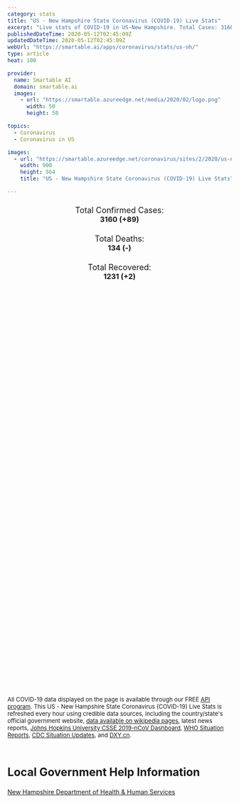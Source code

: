 ```yaml
---
category: stats
title: "US - New Hampshire State Coronavirus (COVID-19) Live Stats"
excerpt: "Live stats of COVID-19 in US-New Hampshire. Total Cases: 3160 (+89), Deaths: 134 (-), Recoveries: 1231(+2)."
publishedDateTime: 2020-05-12T02:45:09Z
updatedDateTime: 2020-05-12T02:45:09Z
webUrl: "https://smartable.ai/apps/coronavirus/stats/us-nh/"
type: article
heat: 100

provider:
  name: Smartable AI
  domain: smartable.ai
  images:
    - url: "https://smartable.azureedge.net/media/2020/02/logo.png"
      width: 50
      height: 50

topics:
  - Coronavirus
  - Coronavirus in US

images:
  - url: "https://smartable.azureedge.net/coronavirus/sites/2/2020/us-nh.jpg"
    width: 900
    height: 564
    title: "US - New Hampshire State Coronavirus (COVID-19) Live Stats"

---
```

<div class="total-stats" style="text-align: center;">
    <h3>
	    <div style="font-size: 18px; font-weight: 400;">Total Confirmed Cases:</div>
	    3160 (<span class='red'>+89</span>)
    </h3>
    <h3>
	    <div style="font-size: 18px; font-weight: 400;">Total Deaths:</div>
	    134 (-)
    </h3>
    <h3>
	    <div style="font-size: 18px; font-weight: 400;">Total Recovered:</div>
	    1231 (<span class='green'>+2</span>)
    </h3>
</div>

<script type="text/javascript" src="https://www.gstatic.com/charts/loader.js"></script>

<div id="time_series_chart" style="width: 100%; height: 400px;"></div>
<script type="text/javascript">
  google.charts.load('current', {'packages':['corechart']});
  google.charts.setOnLoadCallback(drawChart);
  function drawChart() {
    var data = google.visualization.arrayToDataTable([
      ['Date', 'Total Cases', 'Total Deaths', 'Total Recovered'],
      ['1/22/2020', 0, 0, 0],['1/23/2020', 0, 0, 0],['1/24/2020', 0, 0, 0],['1/25/2020', 0, 0, 0],['1/26/2020', 0, 0, 0],['1/27/2020', 0, 0, 0],['1/28/2020', 0, 0, 0],['1/29/2020', 0, 0, 0],['1/30/2020', 0, 0, 0],['1/31/2020', 0, 0, 0],['2/1/2020', 0, 0, 0],['2/2/2020', 0, 0, 0],['2/3/2020', 0, 0, 0],['2/4/2020', 0, 0, 0],['2/5/2020', 0, 0, 0],['2/6/2020', 0, 0, 0],['2/7/2020', 0, 0, 0],['2/8/2020', 0, 0, 0],['2/9/2020', 0, 0, 0],['2/10/2020', 0, 0, 0],['2/11/2020', 0, 0, 0],['2/12/2020', 0, 0, 0],['2/13/2020', 0, 0, 0],['2/14/2020', 0, 0, 0],['2/15/2020', 0, 0, 0],['2/16/2020', 0, 0, 0],['2/17/2020', 0, 0, 0],['2/18/2020', 0, 0, 0],['2/19/2020', 0, 0, 0],['2/20/2020', 0, 0, 0],['2/21/2020', 0, 0, 0],['2/22/2020', 0, 0, 0],['2/23/2020', 0, 0, 0],['2/24/2020', 0, 0, 0],['2/25/2020', 0, 0, 0],['2/26/2020', 0, 0, 0],['2/27/2020', 0, 0, 0],['2/28/2020', 0, 0, 0],['2/29/2020', 0, 0, 0],['3/1/2020', 0, 0, 0],['3/2/2020', 1, 0, 0],['3/3/2020', 2, 0, 0],['3/4/2020', 2, 0, 0],['3/5/2020', 2, 0, 0],['3/6/2020', 2, 0, 0],['3/7/2020', 2, 0, 0],['3/8/2020', 4, 0, 0],['3/9/2020', 4, 0, 0],['3/10/2020', 4, 0, 0],['3/11/2020', 5, 0, 0],['3/12/2020', 6, 0, 0],['3/13/2020', 6, 0, 0],['3/14/2020', 7, 0, 0],['3/15/2020', 13, 0, 0],['3/16/2020', 17, 0, 0],['3/17/2020', 26, 0, 0],['3/18/2020', 41, 0, 0],['3/19/2020', 46, 0, 0],['3/20/2020', 57, 0, 0],['3/21/2020', 67, 0, 0],['3/22/2020', 81, 0, 0],['3/23/2020', 104, 1, 0],['3/24/2020', 111, 1, 0],['3/25/2020', 140, 1, 0],['3/26/2020', 157, 1, 0],['3/27/2020', 190, 2, 0],['3/28/2020', 217, 2, 0],['3/29/2020', 261, 3, 0],['3/30/2020', 317, 3, 0],['3/31/2020', 370, 3, 0],['4/1/2020', 418, 4, 56],['4/2/2020', 581, 7, 101],['4/3/2020', 641, 9, 144],['4/4/2020', 722, 11, 146],['4/5/2020', 770, 11, 147],['4/6/2020', 816, 11, 151],['4/7/2020', 848, 15, 151],['4/8/2020', 889, 20, 227],['4/9/2020', 920, 23, 227],['4/10/2020', 986, 24, 234],['4/11/2020', 1030, 25, 234],['4/12/2020', 1086, 25, 239],['4/13/2020', 1121, 25, 249],['4/14/2020', 1192, 29, 249],['4/15/2020', 1240, 34, 365],['4/16/2020', 1312, 36, 455],['4/17/2020', 1388, 39, 468],['4/18/2020', 1443, 40, 513],['4/19/2020', 1493, 43, 513],['4/20/2020', 1548, 44, 521],['4/21/2020', 1591, 44, 546],['4/22/2020', 1689, 50, 550],['4/23/2020', 1771, 53, 551],['4/24/2020', 1777, 101, 551],['4/25/2020', 1790, 60, 550],['4/26/2020', 1864, 61, 550],['4/27/2020', 1938, 61, 798],['4/28/2020', 2010, 61, 936],['4/29/2020', 2054, 66, 980],['4/30/2020', 2146, 73, 980],['5/1/2020', 2286, 77, 998],['5/2/2020', 2429, 84, 1017],['5/3/2020', 2518, 86, 1107],['5/4/2020', 2590, 113, 1019],['5/5/2020', 2636, 92, 1105],['5/6/2020', 2740, 111, 1110],['5/7/2020', 2843, 114, 1165],['5/8/2020', 2947, 121, 1210],['5/9/2020', 3011, 131, 1228],['5/10/2020', 3071, 134, 1229],['5/11/2020', 3160, 134, 1231],
    ]);
    var options = {
      curveType: 'none',
      chartArea: {'width': '80%', 'height': '80%'},
      legend: { position: 'top' },
      lineWidth: 5,
      colors: ['#f60109', '#444444', '#81B71F']
    };
    var chart = new google.visualization.LineChart(document.getElementById('time_series_chart'));
    chart.draw(data, options);
  }
</script>

<div id="geo_chart" style="width: 100%; height: 500px;"></div>
<script type="text/javascript">
  google.charts.load('current', {
    'packages':['geochart'],
    'mapsApiKey': 'AIzaSyDk1HhVhLaveyKrUhhHZ5YwzIpEcbdal6U'
  });
  google.charts.setOnLoadCallback(drawRegionsMap);
  function drawRegionsMap() {
    var data = google.visualization.arrayToDataTable([
      ['LATITUDE', 'LONGITUDE', 'DESCRIPTION', 'Total Cases', 'Total Deaths'],
      [43.443, -71.5937, "Belknap", 46, 0],[43.443, -71.5937, "Berknap", 2, 0],[44.0524, -71.1247, "Carroll", 37, 0],[42.9494, -72.2997, "Cheshire", 43, 2],[44.4869, -71.2599, "Coos", 2, 0],[43.9088, -71.826, "Grafton", 56, 1],[43.001, -71.5171, "Hillsborough", 1438, 56],[43.2232, -71.7129, "Merrimack", 237, 10],[42.9931, -71.0498, "Rockingham", 978, 53],[43.2534, -70.8856, "Strafford", 192, 11],[43.379, -72.3368, "Sullivan", 14, 1],
    ]);
    var options = {
      backgroundColor: {fill:'transparent',stroke:'#FFF' ,strokeWidth:0 }, 
      displayMode: 'markers',
      region: 'US-NH', 
      resolution: 'metros',
      colorAxis: {colors: ['#F27D81', '#f60109']},
      sizeAxis: {minSize:3,  maxSize:12},
    };
    var chart = new google.visualization.GeoChart(document.getElementById('geo_chart'));
    chart.draw(data, options);
  };
</script>

<div id="geo_table"></div>
<script type="text/javascript">
  google.charts.load('current', {'packages':['table']});
  google.charts.setOnLoadCallback(drawTable);
  function drawTable() {
    var data = new google.visualization.DataTable();
    data.addColumn('string', 'Location');
    data.addColumn('number', 'Total Cases');
    data.addColumn('number', 'New Cases');
    data.addColumn('number', 'Active Cases');
    data.addColumn('number', 'Total Deaths');
    data.addColumn('number', 'New Deaths');
    data.addColumn('number', 'Total Recovered');
    data.addRows([
      [{v:"Belknap", f:"Belknap"}, 46, 0, 46, 0, 0, 0],[{v:"Berknap", f:"Berknap"}, 2, 0, 2, 0, 0, 0],[{v:"Carroll", f:"Carroll"}, 37, 0, 37, 0, 0, 0],[{v:"Cheshire", f:"Cheshire"}, 43, 0, 41, 2, 0, 0],[{v:"Coos", f:"Coos"}, 2, 0, 2, 0, 0, 0],[{v:"Grafton", f:"Grafton"}, 56, 0, 55, 1, 0, 0],[{v:"Hillsborough", f:"Hillsborough"}, 1438, 0, 1382, 56, 0, 0],[{v:"Merrimack", f:"Merrimack"}, 237, 0, 227, 10, 0, 0],[{v:"Rockingham", f:"Rockingham"}, 978, 0, 925, 53, 0, 0],[{v:"Strafford", f:"Strafford"}, 192, 0, 181, 11, 0, 0],[{v:"Sullivan", f:"Sullivan"}, 14, 0, 13, 1, 0, 0],
    ]);
    data.setProperty(0, 0, 'style', 'min-width:100px');
    var table = new google.visualization.Table(document.getElementById('geo_table'));
    table.draw(data, {allowHtml: true, sortColumn: 2, sortAscending: false, width: '660px', height: '100%'});
  }
</script>

<span style="font-size: 13px">All COVID-19 data displayed on the page is available through our FREE <a href="https://developer.smartable.ai">API program</a>. This US - New Hampshire State Coronavirus (COVID-19) Live Stats is refreshed every hour using credible data sources, including the country/state's official government website, <a href="https://en.wikipedia.org/wiki/2019%E2%80%9320_coronavirus_pandemic" target="_blank">data available on wikipedia pages</a>, latest news reports, <a href="https://systems.jhu.edu/research/public-health/ncov/" target="_blank">Johns Hopkins University CSSE 2019-nCoV Dashboard</a>, <a href="https://www.who.int/emergencies/diseases/novel-coronavirus-2019/situation-reports" target="_blank">WHO Situation Reports</a>, <a href="https://www.cdc.gov/coronavirus/2019-ncov/index.html" target="_blank">CDC Situation Updates</a>, and <a href="https://ncov.dxy.cn/ncovh5/view/pneumonia" target="_blank">DXY.cn</a>.</span>

<h2 id="news" class="center" style="margin-top: 60px; font-size: 25px;">Local Government Help Information</h2>
<div class="info center">
<a href="https://www.dhhs.nh.gov/dphs/cdcs/2019-ncov.htm" target="_blank">New Hampshire Department of Health & Human Services</a>
</div>


